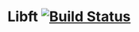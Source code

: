 # Libft [![Build Status](https://travis-ci.org/jjaniec/libft.svg?branch=master)](https://travis-ci.org/jjaniec/libft)
